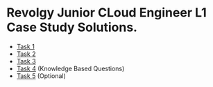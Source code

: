 # Revolgy Junior CLoud Engineer L1 Case Study Solutions.

  - [Task 1](https://github.com/IbeChuksVictor/Revolgy-L1-Case-Study-Solutions/tree/main/task_1)
  - [Task 2](https://github.com/IbeChuksVictor/Revolgy-L1-Case-Study-Solutions/tree/main/task_2)
  - [Task 3](https://github.com/IbeChuksVictor/Revolgy-L1-Case-Study-Solutions/tree/main/task_3)
  - [Task 4](https://github.com/IbeChuksVictor/Revolgy-L1-Case-Study-Solutions/tree/main/task_4-knowledge-based-question) (Knowledge Based Questions)
  - [Task 5](https://github.com/IbeChuksVictor/Revolgy-L1-Case-Study-Solutions/tree/main/task_5-optional) (Optional)
